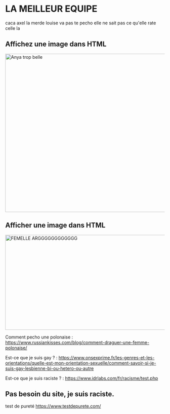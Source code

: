 # LA MEILLEUR EQUIPE
caca
axel la merde
louise va pas te pecho
elle ne sait pas ce qu'elle rate celle la 
<body>
  <h2>Affichez une image dans HTML</h2>
	<a href="https://fr.victoriassecret.com/fr/?cm_mmc=SEM-_-MicrosoftAds-_-FR_FR_Brand_Pure-_-Pure&&msclkid=3dd85b8d3a3b1bb9afe93c9dd8e522c0&utm_source=bing&utm_medium=cpc&utm_campaign=FR_FR_Brand_Pure&utm_term=Victoria%27s%20Secret&utm_content=Pure&gclid=3dd85b8d3a3b1bb9afe93c9dd8e522c0&gclsrc=3p.ds">
		<img src="anya.JPG" alt="Anya trop belle" height="500" width="720">
	</a>
	<h2>Afficher une image dans HTML</h2>
	<a href="https://fr.wiktionary.org/wiki/gode-ceinture">
		<img src="meuf.jpeg" alt="FEMELLE ARGGGGGGGGGGGG " height="300" width="1200">
	</a>
</body>

Comment pecho une polonaise :
https://www.russiankisses.com/blog/comment-draguer-une-femme-polonaise/

Est-ce que je suis gay ? :
https://www.onsexprime.fr/les-genres-et-les-orientations/quelle-est-mon-orientation-sexuelle/comment-savoir-si-je-suis-gay-lesbienne-bi-ou-hetero-ou-autre

Est-ce que je suis raciste ? :
https://www.idrlabs.com/fr/racisme/test.php
<h2>Pas besoin du site, je suis raciste.</h2>

test de pureté
https://www.testdepurete.com/
